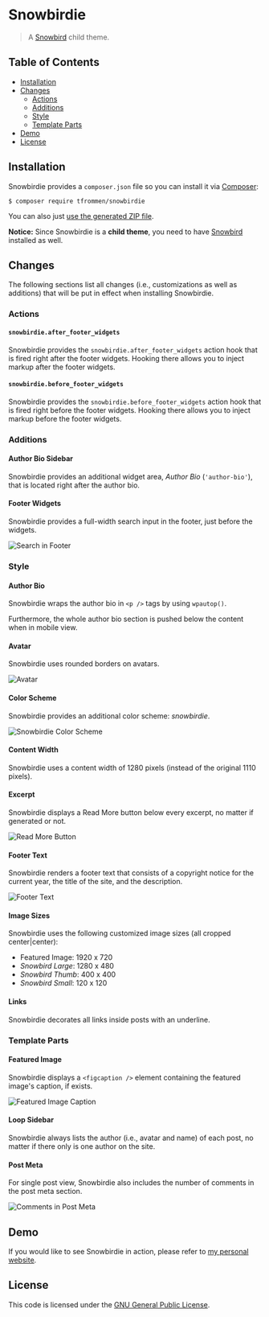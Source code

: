 # Snowbirdie

> A [Snowbird](https://wordpress.org/themes/snowbird/) child theme.

## Table of Contents

* [Installation](#installation)
* [Changes](#changes)
  * [Actions](#actions)
  * [Additions](#additions)
  * [Style](#style)
  * [Template Parts](#template-parts)
* [Demo](#demo)
* [License](#license)

## Installation

Snowbirdie provides a `composer.json` file so you can install it via [Composer](https://getcomposer.org/):

```shell
$ composer require tfrommen/snowbirdie
```

You can also just [use the generated ZIP file](https://github.com/tfrommen/snowbirdie/releases).

**Notice:** Since Snowbirdie is a **child theme**, you need to have [Snowbird](https://wordpress.org/themes/snowbird/) installed as well.

## Changes

The following sections list all changes (i.e., customizations as well as additions) that will be put in effect when installing Snowbirdie.

### Actions

#### `snowbirdie.after_footer_widgets`

Snowbirdie provides the `snowbirdie.after_footer_widgets` action hook that is fired right after the footer widgets. Hooking there allows you to inject markup after the footer widgets.

#### `snowbirdie.before_footer_widgets`

Snowbirdie provides the `snowbirdie.before_footer_widgets` action hook that is fired right before the footer widgets. Hooking there allows you to inject markup before the footer widgets.

### Additions

#### Author Bio Sidebar

Snowbirdie provides an additional widget area, _Author Bio_ (`'author-bio'`), that is located right after the author bio.

#### Footer Widgets

Snowbirdie provides a full-width search input in the footer, just before the widgets.

![Search in Footer](images/search-in-footer.jpg)

### Style

#### Author Bio

Snowbirdie wraps the author bio in `<p />` tags by using `wpautop()`.

Furthermore, the whole author bio section is pushed below the content when in mobile view.

#### Avatar

Snowbirdie uses rounded borders on avatars.

![Avatar](images/avatar.jpg)

#### Color Scheme

Snowbirdie provides an additional color scheme: _snowbirdie_.

![Snowbirdie Color Scheme](images/color-scheme.jpg)

#### Content Width

Snowbirdie uses a content width of 1280 pixels (instead of the original 1110 pixels).

#### Excerpt

Snowbirdie displays a Read More button below every excerpt, no matter if generated or not.

![Read More Button](images/read-more.jpg)

#### Footer Text

Snowbirdie renders a footer text that consists of a copyright notice for the current year, the title of the site, and the description.

![Footer Text](images/footer-text.jpg)

#### Image Sizes

Snowbirdie uses the following customized image sizes (all cropped center|center):

* Featured Image: 1920 x 720
* _Snowbird Large_: 1280 x 480
* _Snowbird Thumb_: 400 x 400
* _Snowbird Small_: 120 x 120

#### Links

Snowbirdie decorates all links inside posts with an underline.

### Template Parts

#### Featured Image

Snowbirdie displays a `<figcaption />` element containing the featured image's caption, if exists.

![Featured Image Caption](images/featured-image-caption.jpg)

#### Loop Sidebar

Snowbirdie always lists the author (i.e., avatar and name) of each post, no matter if there only is one author on the site.

#### Post Meta

For single post view, Snowbirdie also includes the number of comments in the post meta section.

![Comments in Post Meta](images/comments-in-post-meta.jpg)

## Demo

If you would like to see Snowbirdie in action, please refer to [my personal website](https://tfrommen.de).

## License

This code is licensed under the [GNU General Public License](LICENSE).
